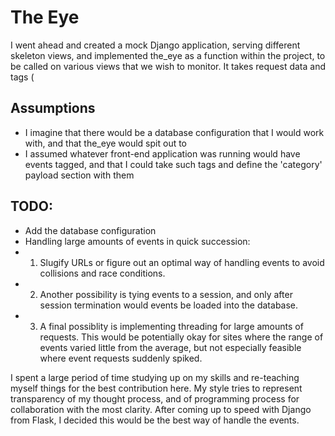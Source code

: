 # The Eye

I went ahead and created a mock Django application, serving different skeleton views, and implemented the_eye as a function within the project, to be called on various views
that we wish to monitor. It takes request data and tags (

## Assumptions
* I imagine that there would be a database configuration that I would work with, and that the_eye would spit out to
* I assumed whatever front-end application was running would have events tagged, and that I could take such tags and define the 'category' payload section with them

## TODO:
* Add the database configuration
* Handling large amounts of events in quick succession:
* 1)  Slugify URLs or figure out an optimal way of handling events to avoid collisions and race conditions.
* 2)  Another possibility is tying events to a session, and only after session termination would events be loaded into the database.
* 3)  A final possiblity is implementing threading for large amounts of requests. This would be potentially okay for sites where the range of events varied little from the average, but not especially feasible where event requests suddenly spiked.

I spent a large period of time studying up on my skills and re-teaching myself things for the best contribution here. My style tries to represent transparency
of my thought process, and of programming process for collaboration with the most clarity. After coming up to speed with Django from Flask, I decided this would be the best way of handle the events.
